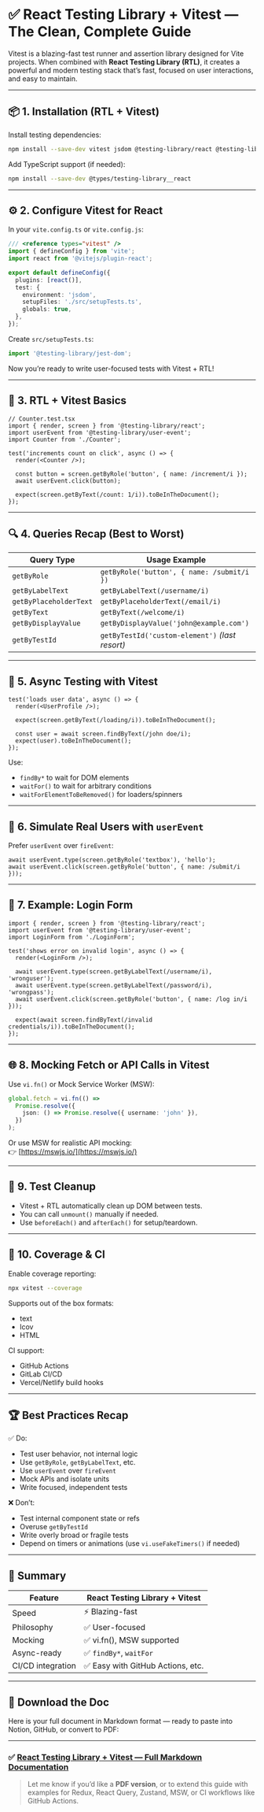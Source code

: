 
# ✅ **React Testing Library + Vitest — The Clean, Complete Guide**

Vitest is a blazing-fast test runner and assertion library designed for Vite projects. When combined with **React Testing Library (RTL)**, it creates a powerful and modern testing stack that’s fast, focused on user interactions, and easy to maintain.

---

## 📦 1. Installation (RTL + Vitest)

Install testing dependencies:

```bash
npm install --save-dev vitest jsdom @testing-library/react @testing-library/user-event @testing-library/jest-dom
```

Add TypeScript support (if needed):

```bash
npm install --save-dev @types/testing-library__react
```

---

## ⚙️ 2. Configure Vitest for React

In your `vite.config.ts` or `vite.config.js`:

```ts
/// <reference types="vitest" />
import { defineConfig } from 'vite';
import react from '@vitejs/plugin-react';

export default defineConfig({
  plugins: [react()],
  test: {
    environment: 'jsdom',
    setupFiles: './src/setupTests.ts',
    globals: true,
  },
});
```

Create `src/setupTests.ts`:

```ts
import '@testing-library/jest-dom';
```

Now you’re ready to write user-focused tests with Vitest + RTL!

---

## 🧠 3. RTL + Vitest Basics

```tsx
// Counter.test.tsx
import { render, screen } from '@testing-library/react';
import userEvent from '@testing-library/user-event';
import Counter from './Counter';

test('increments count on click', async () => {
  render(<Counter />);
  
  const button = screen.getByRole('button', { name: /increment/i });
  await userEvent.click(button);
  
  expect(screen.getByText(/count: 1/i)).toBeInTheDocument();
});
```

---

## 🔍 4. Queries Recap (Best to Worst)

|Query Type|Usage Example|
|---|---|
|`getByRole`|`getByRole('button', { name: /submit/i })`|
|`getByLabelText`|`getByLabelText(/username/i)`|
|`getByPlaceholderText`|`getByPlaceholderText(/email/i)`|
|`getByText`|`getByText(/welcome/i)`|
|`getByDisplayValue`|`getByDisplayValue('john@example.com')`|
|`getByTestId`|`getByTestId('custom-element')` _(last resort)_|

---

## 🔄 5. Async Testing with Vitest

```tsx
test('loads user data', async () => {
  render(<UserProfile />);

  expect(screen.getByText(/loading/i)).toBeInTheDocument();

  const user = await screen.findByText(/john doe/i);
  expect(user).toBeInTheDocument();
});
```

Use:

- `findBy*` to wait for DOM elements
- `waitFor()` to wait for arbitrary conditions
- `waitForElementToBeRemoved()` for loaders/spinners


---

## 🧍 6. Simulate Real Users with `userEvent`

Prefer `userEvent` over `fireEvent`:

```tsx
await userEvent.type(screen.getByRole('textbox'), 'hello');
await userEvent.click(screen.getByRole('button', { name: /submit/i }));
```

---

## 🧪 7. Example: Login Form

```tsx
import { render, screen } from '@testing-library/react';
import userEvent from '@testing-library/user-event';
import LoginForm from './LoginForm';

test('shows error on invalid login', async () => {
  render(<LoginForm />);

  await userEvent.type(screen.getByLabelText(/username/i), 'wronguser');
  await userEvent.type(screen.getByLabelText(/password/i), 'wrongpass');
  await userEvent.click(screen.getByRole('button', { name: /log in/i }));

  expect(await screen.findByText(/invalid credentials/i)).toBeInTheDocument();
});
```

---

## 🌐 8. Mocking Fetch or API Calls in Vitest

Use `vi.fn()` or Mock Service Worker (MSW):

```ts
global.fetch = vi.fn(() =>
  Promise.resolve({
    json: () => Promise.resolve({ username: 'john' }),
  })
);
```

Or use MSW for realistic API mocking:  
👉 [https://mswjs.io/](https://mswjs.io/)

---

## 🧼 9. Test Cleanup

- Vitest + RTL automatically clean up DOM between tests.
- You can call `unmount()` manually if needed.
- Use `beforeEach()` and `afterEach()` for setup/teardown.


---

## 🔁 10. Coverage & CI

Enable coverage reporting:

```bash
npx vitest --coverage
```

Supports out of the box formats:

- text
- lcov
- HTML


CI support:

- GitHub Actions
- GitLab CI/CD
- Vercel/Netlify build hooks


---

## 🏆 Best Practices Recap

✅ Do:

- Test user behavior, not internal logic
- Use `getByRole`, `getByLabelText`, etc.
- Use `userEvent` over `fireEvent`
- Mock APIs and isolate units
- Write focused, independent tests


❌ Don’t:

- Test internal component state or refs
- Overuse `getByTestId`
- Write overly broad or fragile tests
- Depend on timers or animations (use `vi.useFakeTimers()` if needed)


---

## 🧭 Summary

|Feature|React Testing Library + Vitest|
|---|---|
|Speed|⚡ Blazing-fast|
|Philosophy|✅ User-focused|
|Mocking|✅ vi.fn(), MSW supported|
|Async-ready|✅ `findBy*`, `waitFor`|
|CI/CD integration|✅ Easy with GitHub Actions, etc.|

---

## 📄 Download the Doc

Here is your full document in Markdown format — ready to paste into Notion, GitHub, or convert to PDF:

---

### ✅ [React Testing Library + Vitest — Full Markdown Documentation](sandbox:/mnt/data/React-Testing-Library-with-Vitest.md)

> Let me know if you’d like a **PDF version**, or to extend this guide with examples for Redux, React Query, Zustand, MSW, or CI workflows like GitHub Actions.